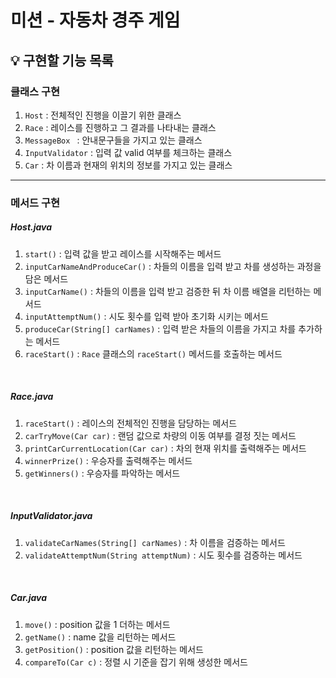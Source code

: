 # 미션 - 자동차 경주 게임

## 💡 구현할 기능 목록
### 클래스 구현

1. ``Host`` : 전체적인 진행을 이끌기 위한 클래스
2. ``Race``  : 레이스를 진행하고 그 결과를 나타내는 클래스
3. ``MessageBox `` : 안내문구들을 가지고 있는 클래스
4. ``InputValidator`` : 입력 값 valid 여부를 체크하는 클래스
5. ``Car`` : 차 이름과 현재의 위치의 정보를 가지고 있는 클래스

***

### 메서드 구현

##### Host.java

1. ``start()`` : 입력 값을 받고 레이스를 시작해주는 메서드
2. ``inputCarNameAndProduceCar()`` : 차들의 이름을 입력 받고 차를 생성하는 과정을 담은 메서드
3. ``inputCarName()`` : 차들의 이름을 입력 받고 검증한 뒤 차 이름 배열을 리턴하는 메서드
4. ``inputAttemptNum()`` : 시도 횟수를 입력 받아 초기화 시키는 메서드
5. ``produceCar(String[] carNames)`` : 입력 받은 차들의 이름을 가지고 차를 추가하는 메서드
6. ``raceStart()`` : ``Race`` 클래스의 ``raceStart()`` 메서드를 호출하는 메서드

<br>

##### Race.java

1. ``raceStart()`` : 레이스의 전체적인 진행을 담당하는 메서드
2. ``carTryMove(Car car)`` : 랜덤 값으로 차량의 이동 여부를 결정 짓는 메서드
3. ``printCarCurrentLocation(Car car)`` : 차의 현재 위치를 출력해주는 메서드
4. ``winnerPrize()`` : 우승자를 출력해주는 메서드
5. ``getWinners()`` : 우승자를 파악하는 메서드

<br>

##### InputValidator.java

1. ``validateCarNames(String[] carNames)`` : 차 이름을 검증하는 메서드
2. ``validateAttemptNum(String attemptNum)`` : 시도 횟수를 검증하는 메서드

<br>

#####  Car.java

1. ``move()`` : position 값을 1 더하는 메서드
2. ``getName()`` : name 값을 리턴하는 메서드
3. ``getPosition()`` : position 값을 리턴하는 메서드
4. ``compareTo(Car c)`` : 정렬 시 기준을 잡기 위해 생성한 메서드
